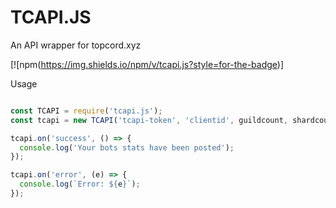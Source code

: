 # TCAPI.JS
An API wrapper for topcord.xyz

[![npm(https://img.shields.io/npm/v/tcapi.js?style=for-the-badge)]

Usage

```js

const TCAPI = require('tcapi.js');
const tcapi = new TCAPI('tcapi-token', 'clientid', guildcount, shardcount-optional);

tcapi.on('success', () => {
  console.log('Your bots stats have been posted');
});

tcapi.on('error', (e) => {
  console.log(`Error: ${e}`);
});

```
